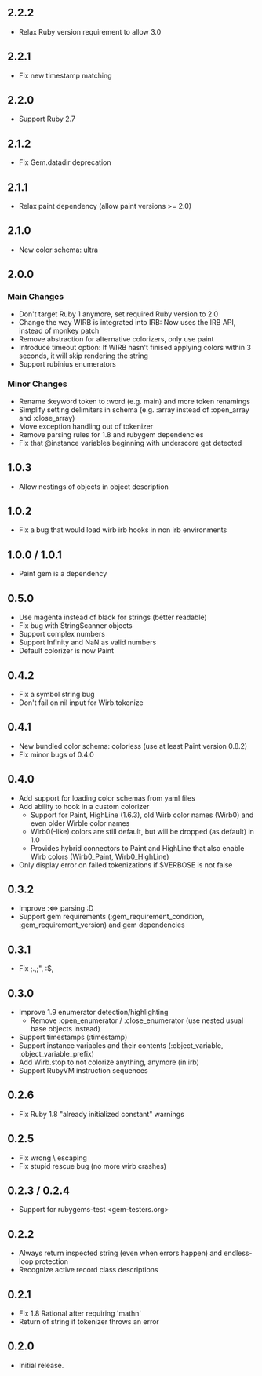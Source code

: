 ## 2.2.2
* Relax Ruby version requirement to allow 3.0

## 2.2.1
* Fix new timestamp matching

## 2.2.0
* Support Ruby 2.7

## 2.1.2
* Fix Gem.datadir deprecation

## 2.1.1
* Relax paint dependency (allow paint versions >= 2.0)

## 2.1.0
* New color schema: ultra

## 2.0.0
### Main Changes
* Don't target Ruby 1 anymore, set required Ruby version to 2.0
* Change the way WIRB is integrated into IRB: Now uses the IRB API, instead
  of monkey patch
* Remove abstraction for alternative colorizers, only use paint
* Introduce timeout option: If WIRB hasn't finised applying colors within 3
  seconds, it will skip rendering the string
* Support rubinius enumerators

### Minor Changes
* Rename :keyword token to :word (e.g. main) and more token renamings
* Simplify setting delimiters in schema (e.g. :array instead of :open_array
  and :close_array)
* Move exception handling out of tokenizer
* Remove parsing rules for 1.8 and rubygem dependencies
* Fix that @instance variables beginning with underscore get detected

## 1.0.3
* Allow nestings of objects in object description

## 1.0.2
* Fix a bug that would load wirb irb hooks in non irb environments

## 1.0.0 / 1.0.1
* Paint gem is a dependency

## 0.5.0
* Use magenta instead of black for strings (better readable)
* Fix bug with StringScanner objects
* Support complex numbers
* Support Infinity and NaN as valid numbers
* Default colorizer is now Paint

## 0.4.2
* Fix a symbol string bug
* Don't fail on nil input for Wirb.tokenize

## 0.4.1
* New bundled color schema: colorless (use at least Paint version 0.8.2)
* Fix minor bugs of 0.4.0

## 0.4.0
* Add support for loading color schemas from yaml files
* Add ability to hook in a custom colorizer
  * Support for Paint, HighLine (1.6.3), old Wirb color names (Wirb0) and
    even older Wirble color names
  * Wirb0(-like) colors are still default, but will be dropped (as
    default) in 1.0
  * Provides hybrid connectors to Paint and HighLine that also enable Wirb
    colors (Wirb0_Paint, Wirb0_HighLine)
*   Only display error on failed tokenizations if $VERBOSE is not false

## 0.3.2
* Improve :<=> parsing :D
* Support gem requirements (:gem_requirement_condition,
  :gem_requirement_version) and gem dependencies

## 0.3.1
* Fix ;$., ;$", :$,

## 0.3.0
* Improve 1.9 enumerator detection/highlighting
  * Remove :open_enumerator / :close_enumerator (use nested usual base
    objects instead)
* Support timestamps (:timestamp)
* Support instance variables and their contents (:object_variable,
  :object_variable_prefix)
* Add Wirb.stop to not colorize anything, anymore (in irb)
* Support RubyVM instruction sequences

## 0.2.6
* Fix Ruby 1.8 "already initialized constant" warnings

## 0.2.5
* Fix wrong \ escaping
* Fix stupid rescue bug (no more wirb crashes)

## 0.2.3 / 0.2.4
* Support for rubygems-test <gem-testers.org>

## 0.2.2
* Always return inspected string (even when errors happen) and endless-loop
  protection
* Recognize active record class descriptions

## 0.2.1
* Fix 1.8 Rational after requiring 'mathn'
* Return of string if tokenizer throws an error

## 0.2.0
* Initial release.

